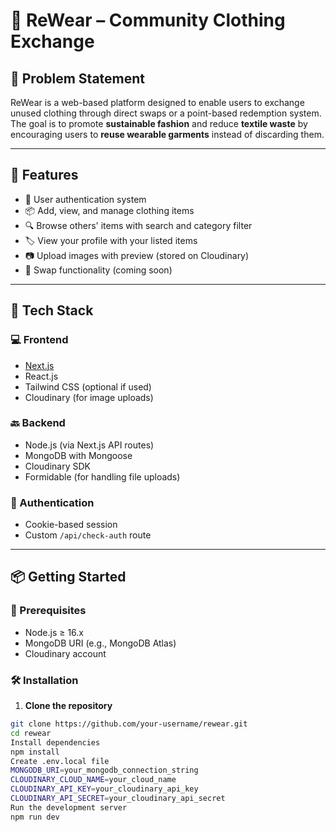 # 👕 ReWear – Community Clothing Exchange

## 📝 Problem Statement

ReWear is a web-based platform designed to enable users to exchange unused clothing through direct swaps or a point-based redemption system. The goal is to promote **sustainable fashion** and reduce **textile waste** by encouraging users to **reuse wearable garments** instead of discarding them.

---

## 🚀 Features

- 👤 User authentication system
- 📦 Add, view, and manage clothing items
- 🔍 Browse others' items with search and category filter
- 🏷️ View your profile with your listed items
- 📷 Upload images with preview (stored on Cloudinary)
- 🔄 Swap functionality (coming soon)

---

## 🧰 Tech Stack

### 💻 Frontend
- [Next.js](https://nextjs.org/)
- React.js
- Tailwind CSS (optional if used)
- Cloudinary (for image uploads)

### 🔙 Backend
- Node.js (via Next.js API routes)
- MongoDB with Mongoose
- Cloudinary SDK
- Formidable (for handling file uploads)

### 🔐 Authentication
- Cookie-based session
- Custom `/api/check-auth` route

---

## 📦 Getting Started

### 🔧 Prerequisites
- Node.js ≥ 16.x
- MongoDB URI (e.g., MongoDB Atlas)
- Cloudinary account

### 🛠️ Installation

1. **Clone the repository**

```bash
git clone https://github.com/your-username/rewear.git
cd rewear
Install dependencies
npm install
Create .env.local file
MONGODB_URI=your_mongodb_connection_string
CLOUDINARY_CLOUD_NAME=your_cloud_name
CLOUDINARY_API_KEY=your_cloudinary_api_key
CLOUDINARY_API_SECRET=your_cloudinary_api_secret
Run the development server
npm run dev